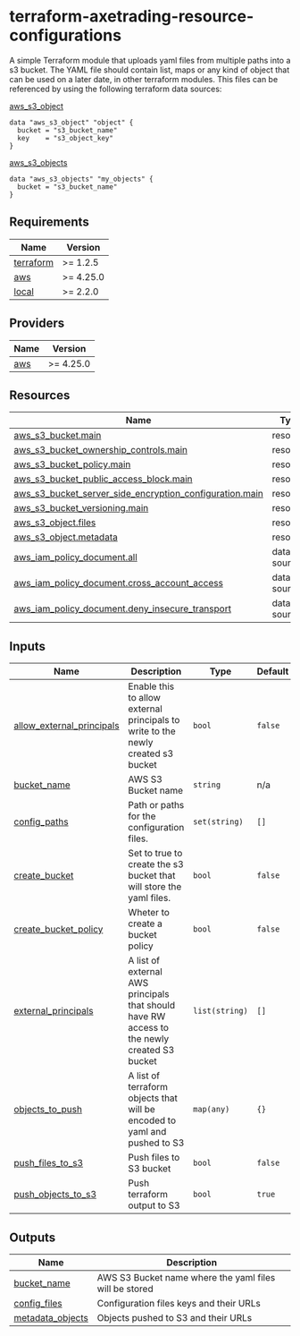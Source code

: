 # terraform-axetrading-resource-configurations
A simple Terraform module that uploads yaml files from multiple paths into a s3 bucket.
The YAML file should contain list, maps or any kind of object that can be used on a later date, in other terraform modules.
This files can be referenced by using the following terraform data sources: 

[aws_s3_object](https://registry.terraform.io/providers/hashicorp/aws/latest/docs/data-sources/s3_object) 
```
data "aws_s3_object" "object" {
  bucket = "s3_bucket_name"
  key    = "s3_object_key"
}
```

[aws_s3_objects](https://registry.terraform.io/providers/hashicorp/aws/latest/docs/data-sources/s3_objects)
```
data "aws_s3_objects" "my_objects" {
  bucket = "s3_bucket_name"
}
```

<!-- BEGIN_TF_DOCS -->
## Requirements

| Name | Version |
|------|---------|
| <a name="requirement_terraform"></a> [terraform](#requirement\_terraform) | >= 1.2.5 |
| <a name="requirement_aws"></a> [aws](#requirement\_aws) | >= 4.25.0 |
| <a name="requirement_local"></a> [local](#requirement\_local) | >= 2.2.0 |

## Providers

| Name | Version |
|------|---------|
| <a name="provider_aws"></a> [aws](#provider\_aws) | >= 4.25.0 |

## Resources

| Name | Type |
|------|------|
| [aws_s3_bucket.main](https://registry.terraform.io/providers/hashicorp/aws/latest/docs/resources/s3_bucket) | resource |
| [aws_s3_bucket_ownership_controls.main](https://registry.terraform.io/providers/hashicorp/aws/latest/docs/resources/s3_bucket_ownership_controls) | resource |
| [aws_s3_bucket_policy.main](https://registry.terraform.io/providers/hashicorp/aws/latest/docs/resources/s3_bucket_policy) | resource |
| [aws_s3_bucket_public_access_block.main](https://registry.terraform.io/providers/hashicorp/aws/latest/docs/resources/s3_bucket_public_access_block) | resource |
| [aws_s3_bucket_server_side_encryption_configuration.main](https://registry.terraform.io/providers/hashicorp/aws/latest/docs/resources/s3_bucket_server_side_encryption_configuration) | resource |
| [aws_s3_bucket_versioning.main](https://registry.terraform.io/providers/hashicorp/aws/latest/docs/resources/s3_bucket_versioning) | resource |
| [aws_s3_object.files](https://registry.terraform.io/providers/hashicorp/aws/latest/docs/resources/s3_object) | resource |
| [aws_s3_object.metadata](https://registry.terraform.io/providers/hashicorp/aws/latest/docs/resources/s3_object) | resource |
| [aws_iam_policy_document.all](https://registry.terraform.io/providers/hashicorp/aws/latest/docs/data-sources/iam_policy_document) | data source |
| [aws_iam_policy_document.cross_account_access](https://registry.terraform.io/providers/hashicorp/aws/latest/docs/data-sources/iam_policy_document) | data source |
| [aws_iam_policy_document.deny_insecure_transport](https://registry.terraform.io/providers/hashicorp/aws/latest/docs/data-sources/iam_policy_document) | data source |

## Inputs

| Name | Description | Type | Default | Required |
|------|-------------|------|---------|:--------:|
| <a name="input_allow_external_principals"></a> [allow\_external\_principals](#input\_allow\_external\_principals) | Enable this to allow external principals to write to the newly created s3 bucket | `bool` | `false` | no |
| <a name="input_bucket_name"></a> [bucket\_name](#input\_bucket\_name) | AWS S3 Bucket name | `string` | n/a | yes |
| <a name="input_config_paths"></a> [config\_paths](#input\_config\_paths) | Path or paths for the configuration files. | `set(string)` | `[]` | no |
| <a name="input_create_bucket"></a> [create\_bucket](#input\_create\_bucket) | Set to true to create the s3 bucket that will store the yaml files. | `bool` | `false` | no |
| <a name="input_create_bucket_policy"></a> [create\_bucket\_policy](#input\_create\_bucket\_policy) | Wheter to create a bucket policy | `bool` | `false` | no |
| <a name="input_external_principals"></a> [external\_principals](#input\_external\_principals) | A list of external AWS principals that should have RW access to the newly created S3 bucket | `list(string)` | `[]` | no |
| <a name="input_objects_to_push"></a> [objects\_to\_push](#input\_objects\_to\_push) | A list of terraform objects that will be encoded to yaml and pushed to S3 | `map(any)` | `{}` | no |
| <a name="input_push_files_to_s3"></a> [push\_files\_to\_s3](#input\_push\_files\_to\_s3) | Push files to S3 bucket | `bool` | `false` | no |
| <a name="input_push_objects_to_s3"></a> [push\_objects\_to\_s3](#input\_push\_objects\_to\_s3) | Push terraform output to S3 | `bool` | `true` | no |

## Outputs

| Name | Description |
|------|-------------|
| <a name="output_bucket_name"></a> [bucket\_name](#output\_bucket\_name) | AWS S3 Bucket name where the yaml files will be stored |
| <a name="output_config_files"></a> [config\_files](#output\_config\_files) | Configuration files keys and their URLs |
| <a name="output_metadata_objects"></a> [metadata\_objects](#output\_metadata\_objects) | Objects pushed to S3 and their URLs |
<!-- END_TF_DOCS -->
